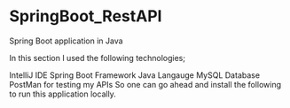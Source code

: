 # SpringBoot_RestAPI
Spring Boot application in Java

In this section I used the following technologies;

IntelliJ IDE
Spring Boot Framework
Java Langauge
MySQL Database
PostMan for testing my APIs
So one can go ahead and install the following to run this application locally.


